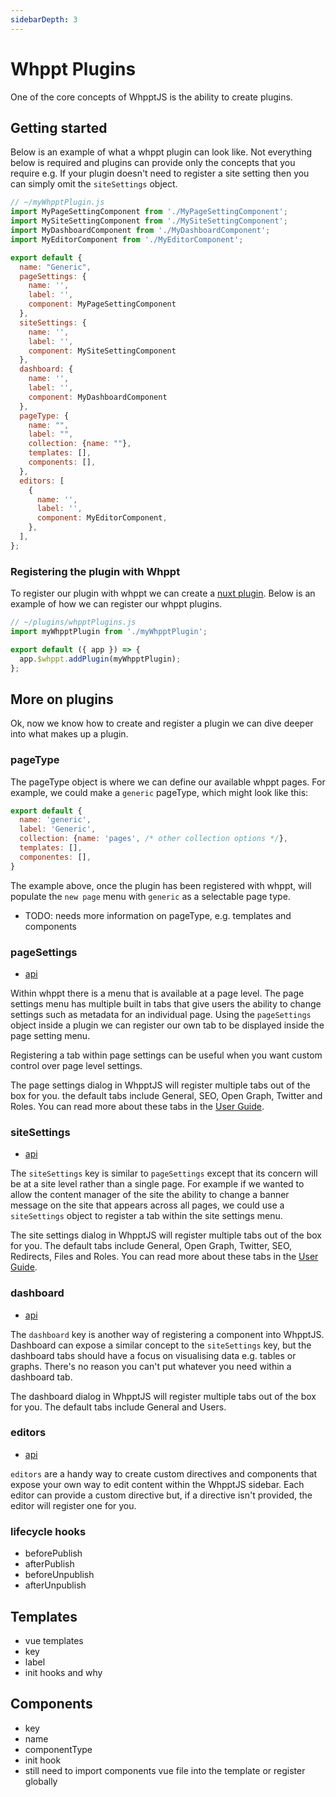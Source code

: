 ```yaml
---
sidebarDepth: 3
---
```


# Whppt Plugins

One of the core concepts of WhpptJS is the ability to create plugins.

## Getting started

Below is an example of what a whppt plugin can look like. Not everything below is required and plugins can provide only
the concepts that you require e.g. If your plugin doesn't need to register a site setting then you can simply omit the
`siteSettings` object.

```js
// ~/myWhpptPlugin.js
import MyPageSettingComponent from './MyPageSettingComponent';
import MySiteSettingComponent from './MySiteSettingComponent';
import MyDashboardComponent from './MyDashboardComponent';
import MyEditorComponent from './MyEditorComponent';

export default {
  name: "Generic",
  pageSettings: {
    name: '',
    label: '',
    component: MyPageSettingComponent
  },
  siteSettings: {
    name: '',
    label: '',
    component: MySiteSettingComponent
  },
  dashboard: {
    name: '',
    label: '',
    component: MyDashboardComponent
  },
  pageType: {
    name: "",
    label: "",
    collection: {name: ""},
    templates: [],
    components: [],
  },
  editors: [
    {
      name: '',
      label: '',
      component: MyEditorComponent,
    },
  ],
};
```

### Registering the plugin with Whppt

To register our plugin with whppt we can create a [nuxt plugin](https://nuxtjs.org/docs/2.x/directory-structure/plugins/). 
Below is an example of how we can register our whppt plugins.

```js
// ~/plugins/whpptPlugins.js
import myWhpptPlugin from './myWhpptPlugin';

export default ({ app }) => {
  app.$whppt.addPlugin(myWhpptPlugin);
};
```

## More on plugins

Ok, now we know how to create and register a plugin we can dive deeper into what makes up a plugin.

### pageType

The pageType object is where we can define our available whppt pages. For example, we could make a `generic` pageType,
which might look like this:

```js 
export default {
  name: 'generic',
  label: 'Generic',
  collection: {name: 'pages', /* other collection options */},
  templates: [],
  componentes: [],
}
```

The example above, once the plugin has been registered with whppt, will populate the `new page` menu with `generic` as a selectable page type.

- TODO: needs more information on pageType, e.g. templates and components

### pageSettings

- [api](/api/plugins/pageSettings)

Within whppt there is a menu that is available at a page level. The page settings menu has multiple built in tabs that
give users the ability to change settings such as metadata for an individual page. Using the `pageSettings` object
inside a plugin we can register our own tab to be displayed inside the page setting menu.

Registering a tab within page settings can be useful when you want custom control over page level settings.

The page settings dialog in WhpptJS will register multiple tabs out of the box for you. the default tabs include
General, SEO, Open Graph, Twitter and Roles. You can read more about these tabs in the [User Guide]().

### siteSettings

- [api](api/plugins/siteSettings)

The `siteSettings` key is similar to `pageSettings` except that its concern will be at a site level rather than a single 
page. For example if we wanted to allow the content manager of the site the ability to change a banner message on the site 
that appears across all pages, we could use a `siteSettings` object to register a tab within the site settings menu.

The site settings dialog in WhpptJS will register multiple tabs out of the box for you. The default tabs include General,
 Open Graph, Twitter, SEO, Redirects, Files and Roles. You can read more about these tabs in the [User Guide]().

### dashboard

- [api](api/plugins/dashboard)

The `dashboard` key is another way of registering a component into WhpptJS. Dashboard can expose a similar concept to the
`siteSettings` key, but the dashboard tabs should have a focus on visualising data e.g. tables or graphs. There's no 
reason you can't put whatever you need within a dashboard tab. 

The dashboard dialog in WhpptJS will register multiple tabs out of the box for you. The default tabs include General and 
Users. 

### editors

- [api](api/plugins/editors)

`editors` are a handy way to create custom directives and components that expose your own way to edit content within the
WhpptJS sidebar. Each editor can provide a custom directive but, if a directive isn't provided, the editor will register
one for you. 

### lifecycle hooks



- beforePublish
- afterPublish
- beforeUnpublish
- afterUnpublish

## Templates

- vue templates
- key
- label
- init hooks and why

## Components

- key
- name
- componentType
- init hook
- still need to import components vue file into the template or register globally
